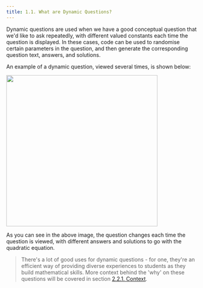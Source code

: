 ```yaml
---
title: 1.1. What are Dynamic Questions?
---
```


Dynamic questions are used when we have a good conceptual question that we'd like to ask repeatedly, with different valued constants each time the question is displayed. In these cases, code can be used to randomise certain parameters in the question, and then generate the corresponding question text, answers, and solutions.

An example of a dynamic question, viewed several times, is shown below: 

<img src="https://i.imgur.com/W77xlpF.png" width="400px"/>

As you can see in the above image, the question changes each time the question is viewed, with different answers and solutions to go with the quadratic equation. 

> There's a lot of good uses for dynamic questions - for one, they're an efficient way of providing diverse experiences to students as they build mathematical skills. More context behind the 'why' on these questions will be covered in section [2.2.1. Context](#221-context). 